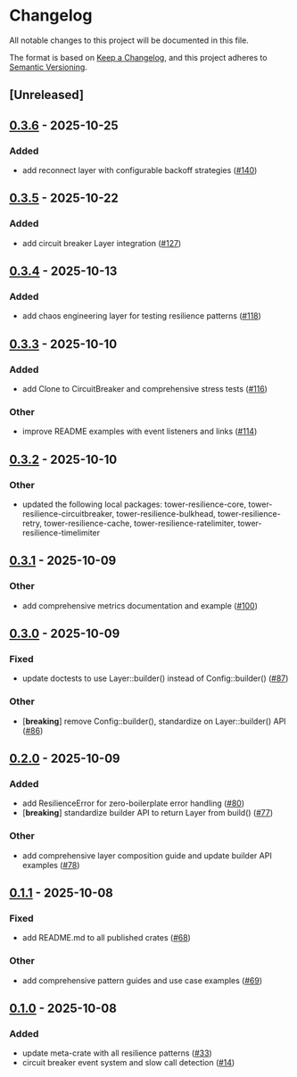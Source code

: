 # Changelog

All notable changes to this project will be documented in this file.

The format is based on [Keep a Changelog](https://keepachangelog.com/en/1.0.0/),
and this project adheres to [Semantic Versioning](https://semver.org/spec/v2.0.0.html).

## [Unreleased]

## [0.3.6](https://github.com/joshrotenberg/tower-resilience/compare/tower-resilience-v0.3.5...tower-resilience-v0.3.6) - 2025-10-25

### Added

- add reconnect layer with configurable backoff strategies ([#140](https://github.com/joshrotenberg/tower-resilience/pull/140))

## [0.3.5](https://github.com/joshrotenberg/tower-resilience/compare/tower-resilience-v0.3.4...tower-resilience-v0.3.5) - 2025-10-22

### Added

- add circuit breaker Layer integration ([#127](https://github.com/joshrotenberg/tower-resilience/pull/127))

## [0.3.4](https://github.com/joshrotenberg/tower-resilience/compare/tower-resilience-v0.3.3...tower-resilience-v0.3.4) - 2025-10-13

### Added

- add chaos engineering layer for testing resilience patterns ([#118](https://github.com/joshrotenberg/tower-resilience/pull/118))

## [0.3.3](https://github.com/joshrotenberg/tower-resilience/compare/tower-resilience-v0.3.2...tower-resilience-v0.3.3) - 2025-10-10

### Added

- add Clone to CircuitBreaker and comprehensive stress tests ([#116](https://github.com/joshrotenberg/tower-resilience/pull/116))

### Other

- improve README examples with event listeners and links ([#114](https://github.com/joshrotenberg/tower-resilience/pull/114))

## [0.3.2](https://github.com/joshrotenberg/tower-resilience/compare/tower-resilience-v0.3.1...tower-resilience-v0.3.2) - 2025-10-10

### Other

- updated the following local packages: tower-resilience-core, tower-resilience-circuitbreaker, tower-resilience-bulkhead, tower-resilience-retry, tower-resilience-cache, tower-resilience-ratelimiter, tower-resilience-timelimiter

## [0.3.1](https://github.com/joshrotenberg/tower-resilience/compare/tower-resilience-v0.3.0...tower-resilience-v0.3.1) - 2025-10-09

### Other

- add comprehensive metrics documentation and example ([#100](https://github.com/joshrotenberg/tower-resilience/pull/100))

## [0.3.0](https://github.com/joshrotenberg/tower-resilience/compare/tower-resilience-v0.2.0...tower-resilience-v0.3.0) - 2025-10-09

### Fixed

- update doctests to use Layer::builder() instead of Config::builder() ([#87](https://github.com/joshrotenberg/tower-resilience/pull/87))

### Other

- [**breaking**] remove Config::builder(), standardize on Layer::builder() API ([#86](https://github.com/joshrotenberg/tower-resilience/pull/86))

## [0.2.0](https://github.com/joshrotenberg/tower-resilience/compare/tower-resilience-v0.1.1...tower-resilience-v0.2.0) - 2025-10-09

### Added

- add ResilienceError for zero-boilerplate error handling ([#80](https://github.com/joshrotenberg/tower-resilience/pull/80))
- [**breaking**] standardize builder API to return Layer from build() ([#77](https://github.com/joshrotenberg/tower-resilience/pull/77))

### Other

- add comprehensive layer composition guide and update builder API examples ([#78](https://github.com/joshrotenberg/tower-resilience/pull/78))

## [0.1.1](https://github.com/joshrotenberg/tower-resilience/compare/tower-resilience-v0.1.0...tower-resilience-v0.1.1) - 2025-10-08

### Fixed

- add README.md to all published crates ([#68](https://github.com/joshrotenberg/tower-resilience/pull/68))

### Other

- add comprehensive pattern guides and use case examples ([#69](https://github.com/joshrotenberg/tower-resilience/pull/69))

## [0.1.0](https://github.com/joshrotenberg/tower-resilience/releases/tag/tower-resilience-v0.1.0) - 2025-10-08

### Added

- update meta-crate with all resilience patterns ([#33](https://github.com/joshrotenberg/tower-resilience/pull/33))
- circuit breaker event system and slow call detection ([#14](https://github.com/joshrotenberg/tower-resilience/pull/14))
